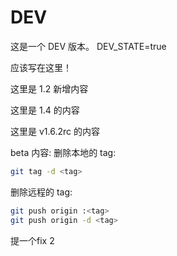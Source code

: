 # DEV

这是一个 DEV 版本。
DEV_STATE=true

应该写在这里！

这里是 1.2 新增内容

这里是 1.4 的内容

这里是 v1.6.2rc 的内容

beta 内容:
删除本地的 tag:

```bash
git tag -d <tag>
```

删除远程的 tag:

```sh
git push origin :<tag>
git push origin -d <tag>
```

提一个fix
2
